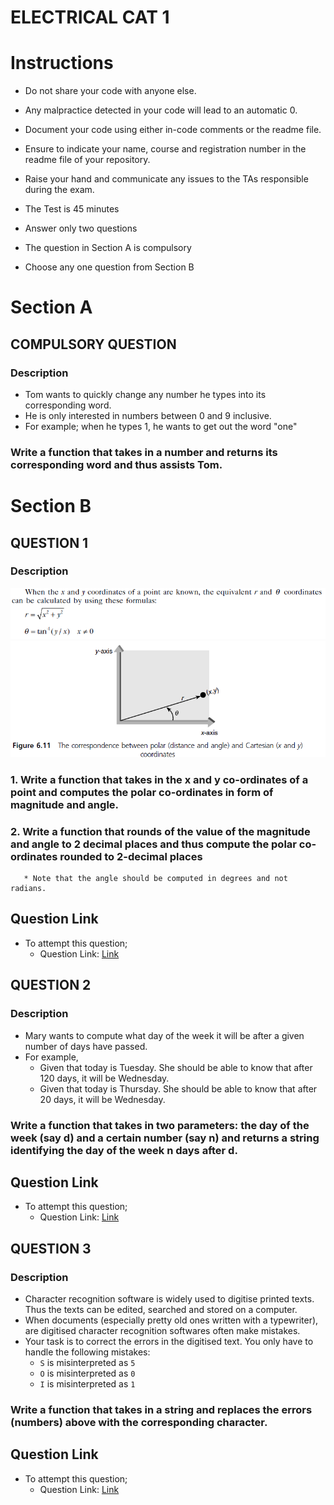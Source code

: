 # ELECTRICAL CAT 1


# Instructions
* Do not share your code with anyone else.
* Any malpractice detected in your code will lead to an automatic 0.
* Document your code using either in-code comments or the readme file.
* Ensure to indicate your name, course and registration number in the readme file of your repository.
* Raise your hand and communicate any issues to the TAs responsible during the exam.

* The Test is 45 minutes
* Answer only two questions
* The question in Section A is compulsory
* Choose any one question from Section B

# **Section A**

## COMPULSORY QUESTION

### **Description**
* Tom wants to quickly change any number he types into its corresponding word.
* He is only interested in numbers between 0 and 9 inclusive.
* For example; when he types 1, he wants to get out the word "one"

### Write a function that takes in a number and returns its corresponding word and thus assists Tom.


# **Section B**

## QUESTION 1
### **Description**
 ![](Inclass_assgnment.png)
 ![](Inclass_assgnment_2.png)

### 1. Write a function that takes in the x and y co-ordinates of a point and computes the polar co-ordinates in form of magnitude and angle.
### 2. Write a function that rounds of the value of the magnitude and angle to 2 decimal places and thus compute the polar co-ordinates rounded to 2-decimal places
       * Note that the angle should be computed in degrees and not radians.

## Question Link
* To attempt this question;
    * Question Link: [Link]()


## QUESTION 2
### **Description**
* Mary wants to compute what day of the week it will be after a given number of days have passed.
* For example, 
	* Given that today is Tuesday. She should be able to know that after 120 days, it will be Wednesday.
	* Given that today is Thursday. She should be able to know that after 20 days, it will be Wednesday. 

### Write a function that takes in two parameters: the day of the week (say d) and a certain number (say n) and returns a string identifying the day of the week n days after d.
 
## Question Link
* To attempt this question;
    * Question Link: [Link]()


## QUESTION 3
### **Description**
     
* Character recognition software is widely used to digitise printed texts. Thus the texts can be edited, searched and stored on a computer.
* When documents (especially pretty old ones written with a typewriter), are digitised character recognition softwares often make mistakes.
* Your task is to correct the errors in the digitised text. You only have to handle the following mistakes:
	-   `S` is misinterpreted as `5`
	-   `O` is misinterpreted as `0`
	-   `I` is misinterpreted as `1`
### Write a function that takes in a string and replaces the errors (numbers) above with the corresponding character. 

## Question Link
* To attempt this question;
    * Question Link: [Link]()
